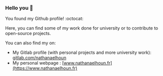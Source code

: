 ### Hello you 👋

<!--
**nathanaelhoun/nathanaelhoun** is a ✨ _special_ ✨ repository because its `README.md` (this file) appears on your GitHub profile.

Here are some ideas to get you started:

- 🔭 I’m currently working on ...
- 🌱 I’m currently learning ...
- 👯 I’m looking to collaborate on ...
- 🤔 I’m looking for help with ...
- 💬 Ask me about ...
- 📫 How to reach me: ...
- 😄 Pronouns: ...
- ⚡ Fun fact: ...
-->

You found my Github profile! :octocat:

Here, you can find some of my work done for university or to contribute to open-source projects.

You can also find my on:
  - My Gitlab profile (with personal projects and more university work): [gitlab.com/nathanaelhoun](https://gitlab.com/nathanaelhoun)
  - My personal webpage : [www.nathanaelhoun.fr](https://www.nathanaelhoun.fr)
